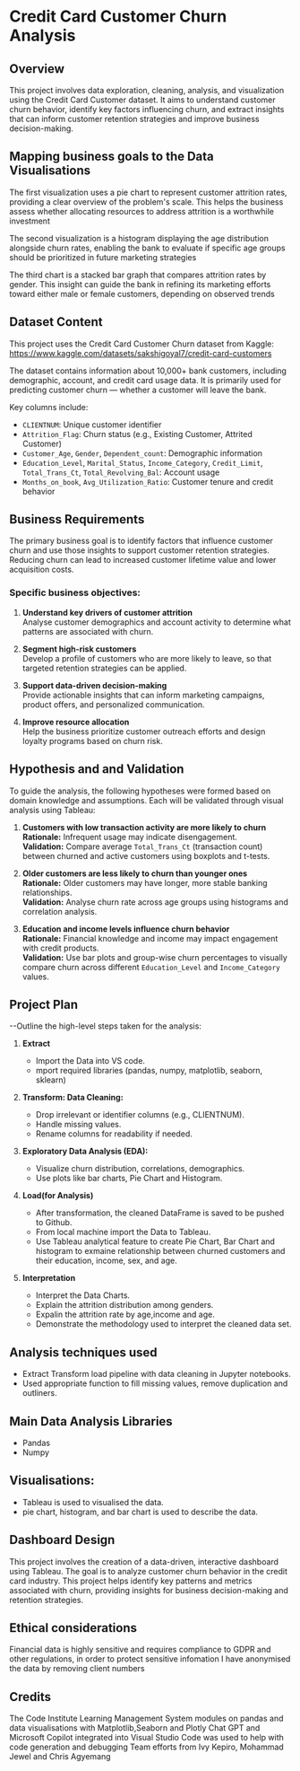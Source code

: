 # Credit Card Customer Churn Analysis

## Overview

This project involves data exploration, cleaning, analysis, and visualization using the Credit Card Customer dataset. It aims to understand customer churn behavior, identify key factors influencing churn, and extract insights that can inform customer retention strategies and improve business decision-making.

## Mapping business goals to the Data Visualisations

The first visualization uses a pie chart to represent customer attrition rates, providing a clear overview of the problem's scale. This helps the business assess whether allocating resources to address attrition is a worthwhile investment

The second visualization is a histogram displaying the age distribution alongside churn rates, enabling the bank to evaluate if specific age groups should be prioritized in future marketing strategies

The third chart is a stacked bar graph that compares attrition rates by gender. This insight can guide the bank in refining its marketing efforts toward either male or female customers, depending on observed trends

## Dataset Content

This project uses the Credit Card Customer Churn dataset from Kaggle:
https://www.kaggle.com/datasets/sakshigoyal7/credit-card-customers

The dataset contains information about 10,000+ bank customers, including demographic, account, and credit card usage data. It is primarily used for predicting customer churn — whether a customer will leave the bank.

Key columns include:
 - `CLIENTNUM`: Unique customer identifier
 - `Attrition_Flag`: Churn status (e.g., Existing Customer, Attrited Customer)
 - `Customer_Age`, `Gender`, `Dependent_count`: Demographic information
 - `Education_Level`, `Marital_Status`, `Income_Category`, `Credit_Limit`, `Total_Trans_Ct`, `Total_Revolving_Bal`: Account usage
 - `Months_on_book`, `Avg_Utilization_Ratio`: Customer tenure and credit behavior

## Business Requirements
The primary business goal is to identify factors that influence customer churn and use those insights to support customer retention strategies. Reducing churn can lead to increased customer lifetime value and lower acquisition costs.

### Specific business objectives:
1. **Understand key drivers of customer attrition**  
   Analyse customer demographics and account activity to determine what patterns are associated with churn.

2. **Segment high-risk customers**  
   Develop a profile of customers who are more likely to leave, so that targeted retention strategies can be applied.

3. **Support data-driven decision-making**  
   Provide actionable insights that can inform marketing campaigns, product offers, and personalized communication.

4. **Improve resource allocation**  
   Help the business prioritize customer outreach efforts and design loyalty programs based on churn risk.

## Hypothesis and and Validation
To guide the analysis, the following hypotheses were formed based on domain knowledge and assumptions. Each will be validated through visual analysis using Tableau:

1. **Customers with low transaction activity are more likely to churn**  
   **Rationale:** Infrequent usage may indicate disengagement.  
   **Validation:** Compare average `Total_Trans_Ct` (transaction count) between churned and active customers using boxplots and t-tests.

2. **Older customers are less likely to churn than younger ones**  
   **Rationale:** Older customers may have longer, more stable banking relationships.  
   **Validation:** Analyse churn rate across age groups using histograms and correlation analysis.

3. **Education and income levels influence churn behavior**  
   **Rationale:** Financial knowledge and income may impact engagement with credit products.  
   **Validation:** Use bar plots and group-wise churn percentages to visually compare churn across different `Education_Level` and `Income_Category` values.

## Project Plan

--Outline the high-level steps taken for the analysis: 

1. **Extract**

    * Import the Data into VS code.
    * mport required libraries (pandas, numpy, matplotlib, seaborn, sklearn)
 
 2. **Transform:  Data Cleaning:**

    * Drop irrelevant or identifier columns (e.g., CLIENTNUM).
    * Handle missing values.
    * Rename columns for readability if needed.
    
3. **Exploratory Data Analysis (EDA):**

   * Visualize churn distribution, correlations, demographics.
   * Use plots like bar charts, Pie Chart and Histogram.

4. **Load(for Analysis)**

   * After transformation, the cleaned DataFrame is saved to be pushed to Github.
   * From local machine import the Data to Tableau. 
   * Use Tableau analytical feature to create Pie Chart, Bar Chart and histogram to exmaine relationship between churned customers and their education, income, sex, and age.

5. **Interpretation**
   
    * Interpret the Data Charts. 
    * Explain  the attrition distribution among genders.
    * Expalin  the attrition rate by age,income and age.
    * Demonstrate the methodology used to interpret the cleaned data set. 


## Analysis techniques used

  * Extract Transform load pipeline with data cleaning in Jupyter notebooks.
  * Used appropriate function to fill missing values, remove duplication  and outliners. 

## Main Data Analysis Libraries
  * Pandas
  * Numpy

## Visualisations:
  * Tableau is used to visualised the data.
  * pie chart, histogram,  and bar chart is used to describe the data. 

## Dashboard Design

This project involves the creation of a data-driven, interactive dashboard using Tableau. The goal is to analyze customer churn behavior in the credit card industry. This project helps identify key patterns and metrics associated with churn, providing insights for business decision-making and retention strategies.

## Ethical considerations

Financial data is highly sensitive and requires compliance to GDPR and other regulations, in order to protect sensitive infomation I have anonymised the data by removing client numbers

## Credits

The Code Institute Learning Management System modules on pandas and data visualisations with Matplotlib,Seaborn and Plotly
Chat GPT and Microsoft Copilot integrated into Visual Studio Code was used to help with code generation and debugging
Team efforts from Ivy Kepiro, Mohammad Jewel and Chris Agyemang




